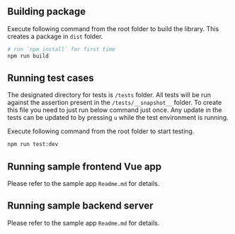 ## Building package

Execute following command from the root folder to build the library. This creates a package in `dist` folder.
```sh
# run `npm install` for first time
npm run build
```

## Running test cases

The designated directory for tests is `/tests` folder. All tests will be run against the assertion present in the `/tests/__snapshot__` folder. To create this file you need to just run below command just once. Any update in the tests can be updated to by pressing `u` while the test environment is running.

Execute following command from the root folder to start testing.
```sh
npm run test:dev
```

## Running sample frontend Vue app

Please refer to the sample app `Readme.md` for details.

## Running sample backend server

Please refer to the sample app `Readme.md` for details.
